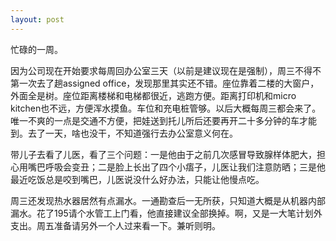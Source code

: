 ```yaml
---
layout: post
---
```


忙碌的一周。

因为公司现在开始要求每周回办公室三天（以前是建议现在是强制），周三不得不第一次去了趟assigned office，发现那里其实还不错。座位靠着二楼的大窗户，外面全是树。座位距离楼梯和电梯都很近，逃跑方便。距离打印机和micro kitchen也不远，方便浑水摸鱼。车位和充电桩管够。以后大概每周三都会来了。唯一不爽的一点是交通不方便，把娃送到托儿所后还要再开二十多分钟的车才能到。去了一天，啥也没干，不知道强行去办公室意义何在。

带儿子去看了儿医，看了三个问题：一是他由于之前几次感冒导致腺样体肥大，担心用嘴巴呼吸会变丑；二是脸上长出了四个小痦子，儿医让我们注意防晒；三是他最近吃饭总是咬到嘴巴，儿医说没什么好办法，只能让他慢点吃。

周三还发现热水器居然有点漏水。一通勘查后一无所获，只知道大概是从机器内部漏水。花了195请个水管工上门看，他直接建议全部换掉。啊，又是一大笔计划外支出。周五准备请另外一个人过来看一下。兼听则明。